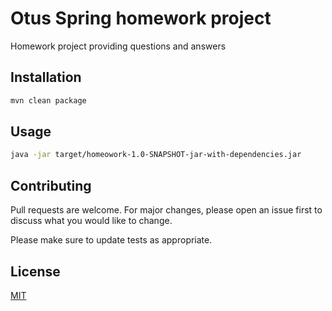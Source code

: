 # Otus Spring homework project

Homework project providing questions and answers

## Installation

```bash
mvn clean package
```

## Usage

```bash
java -jar target/homeowork-1.0-SNAPSHOT-jar-with-dependencies.jar 
```

## Contributing
Pull requests are welcome. For major changes, please open an issue first to discuss what you would like to change.

Please make sure to update tests as appropriate.

## License
[MIT](https://choosealicense.com/licenses/mit/)